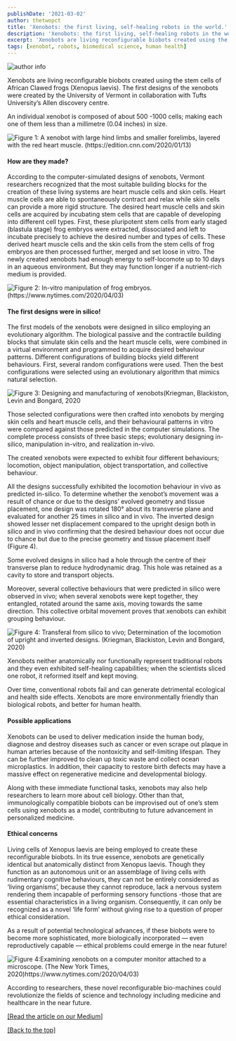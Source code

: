 ```yaml
---
publishDate: '2021-03-02'
author: thetwopct
title: 'Xenobots: the first living, self-healing robots in the world.'
description: 'Xenobots: the first living, self-healing robots in the world.'
excerpt: 'Xenobots are living reconfigurable biobots created using the stem cells of '
tags: [xenobot, robots, biomedical science, human health]
---
```

![author info](https://miro.medium.com/v2/resize:fit:720/format:webp/1*lIG39XNtDdkfOAoe8QOVIA.jpeg)

Xenobots are living reconfigurable biobots created using the stem cells of African Clawed frogs (Xenopus laevis). The first designs of the xenobots were created by the University of Vermont in collaboration with Tufts University’s Allen discovery centre.

An individual xenobot is composed of about 500 -1000 cells; making each one of them less than a millimetre (0.04 inches) in size.

![Figure 1: A xenobot with large hind limbs and smaller forelimbs, layered with the red heart muscle. (https://edition.cnn.com/2020/01/13)](https://miro.medium.com/v2/resize:fit:600/format:webp/1*Pml0J-3vh49j68VCdcpu7g.jpeg)

#### How are they made?

According to the computer-simulated designs of xenobots, Vermont researchers recognized that the most suitable building blocks for the creation of these living systems are heart muscle cells and skin cells. Heart muscle cells are able to spontaneously contract and relax while skin cells can provide a more rigid structure. The desired heart muscle cells and skin cells are acquired by incubating stem cells that are capable of developing into different cell types. First, these pluripotent stem cells from early staged (blastula stage) frog embryos were extracted, dissociated and left to incubate precisely to achieve the desired number and types of cells. These derived heart muscle cells and the skin cells from the stem cells of frog embryos are then processed further, merged and set loose in vitro. The newly created xenobots had enough energy to self-locomote up to 10 days in an aqueous environment. But they may function longer if a nutrient-rich medium is provided.

![Figure 2: In-vitro manipulation of frog embryos. (https://www.nytimes.com/2020/04/03)](https://miro.medium.com/v2/resize:fit:640/format:webp/1*-EsO0vI8EN_pna1Y7XpavA.png)

#### The first designs were in silico!

The first models of the xenobots were designed in silico employing an evolutionary algorithm. The biological passive and the contractile building blocks that simulate skin cells and the heart muscle cells, were combined in a virtual environment and programmed to acquire desired behaviour patterns. Different configurations of building blocks yield different behaviours. First, several random configurations were used. Then the best configurations were selected using an evolutionary algorithm that mimics natural selection.

![Figure 3: Designing and manufacturing of xenobots(Kriegman, Blackiston, Levin and Bongard, 2020](https://miro.medium.com/v2/resize:fit:640/format:webp/1*ulEMWFO8x_OO8L_hsqOVOA.png)

Those selected configurations were then crafted into xenobots by merging skin cells and heart muscle cells, and their behavioural patterns in vitro were compared against those predicted in the computer simulations. The complete process consists of three basic steps; evolutionary designing in-silico, manipulation in-vitro, and realization in-vivo.

The created xenobots were expected to exhibit four different behaviours; locomotion, object manipulation, object transportation, and collective behaviour.

All the designs successfully exhibited the locomotion behaviour in vivo as predicted in-silico. To determine whether the xenobot’s movement was a result of chance or due to the designs’ evolved geometry and tissue placement, one design was rotated 180° about its transverse plane and evaluated for another 25 times in silico and in vivo. The inverted design showed lesser net displacement compared to the upright design both in silico and in vivo confirming that the desired behaviour does not occur due to chance but due to the precise geometry and tissue placement itself (Figure 4).

Some evolved designs in silico had a hole through the centre of their transverse plan to reduce hydrodynamic drag. This hole was retained as a cavity to store and transport objects.

Moreover, several collective behaviours that were predicted in silico were observed in vivo; when several xenobots were kept together, they entangled, rotated around the same axis, moving towards the same direction. This collective orbital movement proves that xenobots can exhibit grouping behaviour.

![Figure 4: Transferal from silico to vivo; Determination of the locomotion of upright and inverted designs. (Kriegman, Blackiston, Levin and Bongard, 2020)](https://miro.medium.com/v2/resize:fit:640/format:webp/1*ulEMWFO8x_OO8L_hsqOVOA.png)

Xenobots neither anatomically nor functionally represent traditional robots and they even exhibited self-healing capabilities; when the scientists sliced one robot, it reformed itself and kept moving.

Over time, conventional robots fail and can generate detrimental ecological and health side effects. Xenobots are more environmentally friendly than biological robots, and better for human health.

#### Possible applications

Xenobots can be used to deliver medication inside the human body, diagnose and destroy diseases such as cancer or even scrape out plaque in human arteries because of the nontoxicity and self-limiting lifespan. They can be further improved to clean up toxic waste and collect ocean microplastics. In addition, their capacity to restore birth defects may have a massive effect on regenerative medicine and developmental biology.

Along with these immediate functional tasks, xenobots may also help researchers to learn more about cell biology. Other than that, immunologically compatible biobots can be improvised out of one’s stem cells using xenobots as a model, contributing to future advancement in personalized medicine.

#### Ethical concerns

Living cells of Xenopus laevis are being employed to create these reconfigurable biobots. In its true essence, xenobots are genetically identical but anatomically distinct from Xenopus laevis. Though they function as an autonomous unit or an assemblage of living cells with rudimentary cognitive behaviours, they can not be entirely considered as ‘living organisms’, because they cannot reproduce, lack a nervous system rendering them incapable of performing sensory functions -those that are essential characteristics in a living organism. Consequently, it can only be recognized as a novel ‘life form’ without giving rise to a question of proper ethical consideration.

As a result of potential technological advances, if these biobots were to become more sophisticated, more biologically incorporated — even reproductively capable — ethical problems could emerge in the near future!

![Figure 4:Examining xenobots on a computer monitor attached to a microscope. (The New York Times, 2020)https://www.nytimes.com/2020/04/03)](https://miro.medium.com/v2/resize:fit:640/format:webp/1*539hV0OR7TxL7AIpwrJRog.png)

According to researchers, these novel reconfigurable bio-machines could revolutionize the fields of science and technology including medicine and healthcare in the near future.

[[Read the article on our Medium]](https://benzymeventures.medium.com/xenobots-the-first-living-self-healing-robots-in-the-world-112d5960bbb9)

[[Back to the top]](#top)
